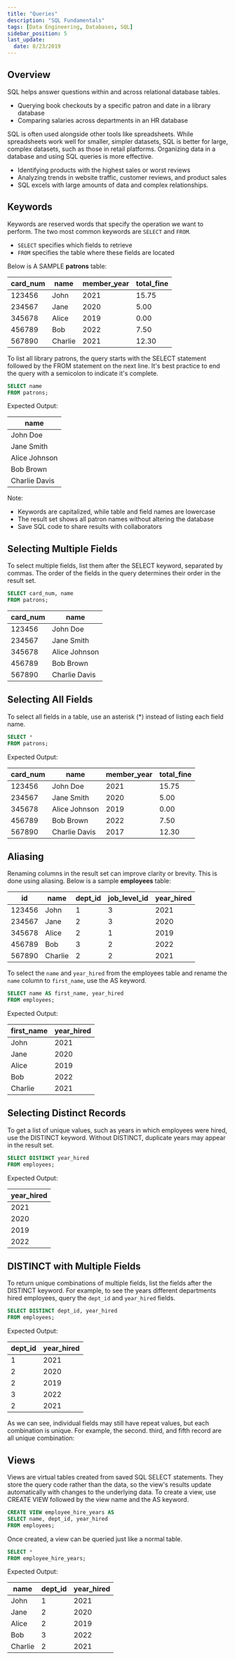 ```yaml
---
title: "Queries"
description: "SQL Fundamentals"
tags: [Data Engineering, Databases, SQL]
sidebar_position: 5
last_update:
  date: 8/23/2019
---
```




## Overview

SQL helps answer questions within and across relational database tables. 

- Querying book checkouts by a specific patron and date in a library database
- Comparing salaries across departments in an HR database

SQL is often used alongside other tools like spreadsheets. While spreadsheets work well for smaller, simpler datasets, SQL is better for large, complex datasets, such as those in retail platforms. Organizing data in a database and using SQL queries is more effective.

- Identifying products with the highest sales or worst reviews
- Analyzing trends in website traffic, customer reviews, and product sales
- SQL excels with large amounts of data and complex relationships.

## Keywords

Keywords are reserved words that specify the operation we want to perform. The two most common keywords are `SELECT` and `FROM`.

- `SELECT` specifies which fields to retrieve
- `FROM` specifies the table where these fields are located

Below is A SAMPLE **patrons** table:


| card_num | name           | member_year | total_fine |
|----------|----------------|-------------|------------|
| 123456   | John           | 2021        | 15.75      |
| 234567   | Jane           | 2020        | 5.00       |
| 345678   | Alice          | 2019        | 0.00       |
| 456789   | Bob            | 2022        | 7.50       |
| 567890   | Charlie        | 2021        | 12.30      |



To list all library patrons, the query starts with the SELECT statement followed by the FROM statement on the next line. It's best practice to end the query with a semicolon to indicate it's complete.

```sql
SELECT name
FROM patrons;
```

Expected Output:

| name          |
|---------------|
| John Doe      |
| Jane Smith    |
| Alice Johnson |
| Bob Brown     |
| Charlie Davis |



Note:

- Keywords are capitalized, while table and field names are lowercase
- The result set shows all patron names without altering the database
- Save SQL code to share results with collaborators

## Selecting Multiple Fields

To select multiple fields, list them after the SELECT keyword, separated by commas. The order of the fields in the query determines their order in the result set.

```sql
SELECT card_num, name
FROM patrons;
```


| card_num | name         |
|----------|--------------|
| 123456   | John Doe     |
| 234567   | Jane Smith   |
| 345678   | Alice Johnson|
| 456789   | Bob Brown    |
| 567890   | Charlie Davis|


## Selecting All Fields

To select all fields in a table, use an asterisk (*) instead of listing each field name.

```sql
SELECT *
FROM patrons;
```

Expected Output:

| card_num | name         | member_year | total_fine |
|----------|--------------|-------------|------------|
| 123456   | John Doe     | 2021        | 15.75      |
| 234567   | Jane Smith   | 2020        | 5.00       |
| 345678   | Alice Johnson| 2019        | 0.00       |
| 456789   | Bob Brown    | 2022        | 7.50       |
| 567890   | Charlie Davis| 2017        | 12.30      |



## Aliasing

Renaming columns in the result set can improve clarity or brevity. This is done using aliasing. Below is a sample **employees** table:

| id       | name           | dept_id   | job_level_id  | year_hired  |
|----------|----------------|-----------|---------------|-------------|
| 123456   | John           | 1         | 3             | 2021        |
| 234567   | Jane           | 2         | 3             | 2020        |
| 345678   | Alice          | 2         | 1             | 2019        |
| 456789   | Bob            | 3         | 2             | 2022        |
| 567890   | Charlie        | 2         | 2             | 2021        |


To select the `name` and `year_hired` from the employees table and rename the `name` column to `first_name`, use the AS keyword.

```sql
SELECT name AS first_name, year_hired
FROM employees;
```

Expected Output:

| first_name | year_hired |
|------------|------------|
| John       | 2021       |
| Jane       | 2020       |
| Alice      | 2019       |
| Bob        | 2022       |
| Charlie    | 2021       |

## Selecting Distinct Records

To get a list of unique values, such as years in which employees were hired, use the DISTINCT keyword. Without DISTINCT, duplicate years may appear in the result set.

```sql
SELECT DISTINCT year_hired
FROM employees;
```

Expected Output:

| year_hired |
|------------|
| 2021       |
| 2020       |
| 2019       |
| 2022       |

## DISTINCT with Multiple Fields

To return unique combinations of multiple fields, list the fields after the DISTINCT keyword. For example, to see the years different departments hired employees, query the `dept_id` and `year_hired` fields.

```sql
SELECT DISTINCT dept_id, year_hired
FROM employees;
```

Expected Output:

| dept_id | year_hired |
|---------|------------|
| 1       | 2021       |
| 2       | 2020       |
| 2       | 2019       |
| 3       | 2022       |
| 2       | 2021       |

As we can see, individual fields may still have repeat values, but each combination is unique. For example, the second. third, and fifth record are all unique combination:


## Views

Views are virtual tables created from saved SQL SELECT statements. They store the query code rather than the data, so the view's results update automatically with changes to the underlying data. To create a view, use CREATE VIEW followed by the view name and the AS keyword.

```sql
CREATE VIEW employee_hire_years AS
SELECT name, dept_id, year_hired
FROM employees;
```

Once created, a view can be queried just like a normal table.

```sql
SELECT *
FROM employee_hire_years;
```

Expected Output:

| name    | dept_id | year_hired |
|---------|---------|------------|
| John    | 1       | 2021       |
| Jane    | 2       | 2020       |
| Alice   | 2       | 2019       |
| Bob     | 3       | 2022       |
| Charlie | 2       | 2021       |

